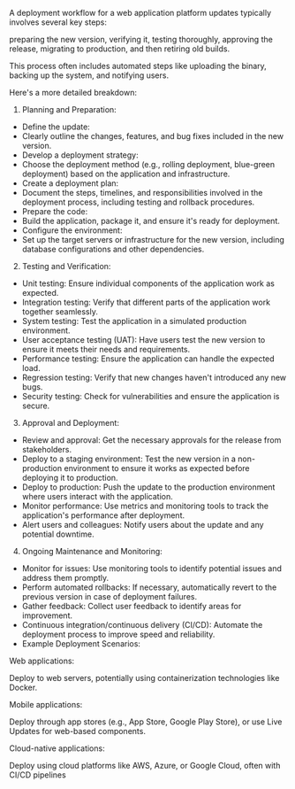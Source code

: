 A deployment workflow for a web application platform updates typically involves several key steps: 

preparing the new version, verifying it, testing thoroughly, approving the release, migrating to production, and then retiring old builds. 

This process often includes automated steps like uploading the binary, backing up the system, and notifying users. 

Here's a more detailed breakdown:

1. Planning and Preparation:
  - Define the update:
  - Clearly outline the changes, features, and bug fixes included in the new version. 
  - Develop a deployment strategy:
  - Choose the deployment method (e.g., rolling deployment, blue-green deployment) based on the application and infrastructure. 
  - Create a deployment plan:
  - Document the steps, timelines, and responsibilities involved in the deployment process, including testing and rollback procedures. 
  - Prepare the code:
  - Build the application, package it, and ensure it's ready for deployment. 
  - Configure the environment:
  - Set up the target servers or infrastructure for the new version, including database configurations and other dependencies. 

2. Testing and Verification:
  - Unit testing: Ensure individual components of the application work as expected.
  - Integration testing: Verify that different parts of the application work together seamlessly.
  - System testing: Test the application in a simulated production environment.
  - User acceptance testing (UAT): Have users test the new version to ensure it meets their needs and requirements.
  - Performance testing: Ensure the application can handle the expected load.
  - Regression testing: Verify that new changes haven't introduced any new bugs.
  - Security testing: Check for vulnerabilities and ensure the application is secure. 

3. Approval and Deployment:
  - Review and approval: Get the necessary approvals for the release from stakeholders. 
  - Deploy to a staging environment: Test the new version in a non-production environment to ensure it works as expected before deploying it to production. 
  - Deploy to production: Push the update to the production environment where users interact with the application. 
  - Monitor performance: Use metrics and monitoring tools to track the application's performance after deployment. 
  - Alert users and colleagues: Notify users about the update and any potential downtime. 

4. Ongoing Maintenance and Monitoring:
  - Monitor for issues: Use monitoring tools to identify potential issues and address them promptly. 
  - Perform automated rollbacks: If necessary, automatically revert to the previous version in case of deployment failures. 
  - Gather feedback: Collect user feedback to identify areas for improvement. 
  - Continuous integration/continuous delivery (CI/CD): Automate the deployment process to improve speed and reliability. 
  - Example Deployment Scenarios:

Web applications:

Deploy to web servers, potentially using containerization technologies like Docker. 

Mobile applications:

Deploy through app stores (e.g., App Store, Google Play Store), or use Live Updates for web-based components. 

Cloud-native applications:

Deploy using cloud platforms like AWS, Azure, or Google Cloud, often with CI/CD pipelines